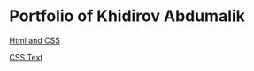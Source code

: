 # Portfolio of Khidirov Abdumalik

[Html and CSS](https://abdumalik0098.github.io/startgitpage/)

[CSS Text](https://abdumalik0098.github.io/ccs_text/)
